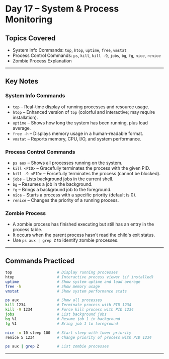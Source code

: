 # Day 17 – System & Process Monitoring

## Topics Covered
- System Info Commands: `top`, `htop`, `uptime`, `free`, `vmstat`
- Process Control Commands: `ps`, `kill`, `kill -9`, `jobs`, `bg`, `fg`, `nice`, `renice`
- Zombie Process Explanation

---

##  Key Notes

###  System Info Commands
- `top` – Real-time display of running processes and resource usage.
- `htop` – Enhanced version of `top` (colorful and interactive; may require installation).
- `uptime` – Shows how long the system has been running, plus load average.
- `free -h` – Displays memory usage in a human-readable format.
- `vmstat` – Reports memory, CPU, I/O, and system performance.

###  Process Control Commands
- `ps aux` – Shows all processes running on the system.
- `kill <PID>` – Gracefully terminates the process with the given PID.
- `kill -9 <PID>` – Forcefully terminates the process (cannot be blocked).
- `jobs` – Lists background jobs in the current shell.
- `bg` – Resumes a job in the background.
- `fg` – Brings a background job to the foreground.
- `nice` – Starts a process with a specific priority (default is 0).
- `renice` – Changes the priority of a running process.

###  Zombie Process
- A zombie process has finished executing but still has an entry in the process table.
- It occurs when the parent process hasn't read the child's exit status.
- Use `ps aux | grep Z` to identify zombie processes.

---

##  Commands Practiced

```bash
top                    # Display running processes
htop                   # Interactive process viewer (if installed)
uptime                 # Show system uptime and load average
free -h                # Show memory usage
vmstat                 # Show system performance stats

ps aux                 # Show all processes
kill 1234              # Terminate process with PID 1234
kill -9 1234           # Force kill process with PID 1234
jobs                   # List background jobs
bg %1                  # Resume job 1 in background
fg %1                  # Bring job 1 to foreground

nice -n 10 sleep 100   # Start sleep with lower priority
renice 5 1234          # Change priority of process with PID 1234

ps aux | grep Z        # List zombie processes
```

---
